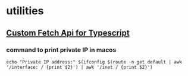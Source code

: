 # utilities


## [Custom Fetch Api for Typescript](./Fetch.ts)


### command to print private IP in macos
`echo "Private IP address:" $(ifconfig $(route -n get default | awk '/interface: / {print $2}') | awk '/inet / {print $2}')`

